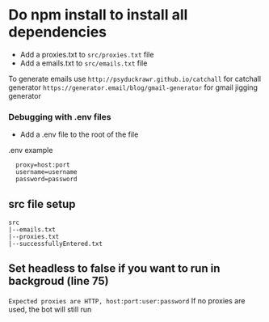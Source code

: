 Do npm install to install all dependencies
===

- Add a proxies.txt to `src/proxies.txt` file
- Add a emails.txt to `src/emails.txt` file

To generate emails use 
`http://psyduckrawr.github.io/catchall` for catchall generator 
`https://generator.email/blog/gmail-generator` for gmail jigging generator
### Debugging with .env files
- Add a .env file to the root of the file

.env example
```
  proxy=host:port
  username=username
  password=password
```

src file setup
---
```
src
|--emails.txt
|--proxies.txt
|--successfullyEntered.txt

```

Set headless to false if you want to run in backgroud (line 75)
---

`Expected proxies are HTTP, host:port:user:password`
If no proxies are used, the bot will still run